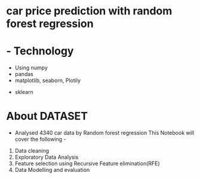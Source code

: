 # car price prediction with random forest regression
# - Technology
- Using numpy  
- pandas
- matplotlib, seaborn, Plotily 
+ sklearn 
# About DATASET 
- Analysed 4340 car data by Random forest regression
This Notebook will cover the following -
1. Data cleaning
2. Exploratory Data Analysis
3. Feature selection using Recursive Feature elimination(RFE)
4. Data Modelling and evaluation
